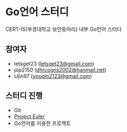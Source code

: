 # Go언어 스터디

CERT-IS(부경대학교 보안동아리) 내부 Go언어 스터디

## 참여자

- letsget23 (letsget23@gmail.com)
- pip2150 (dhrcogns2002@hanmail.net)
- Ujin97 (yougin2123@gmail.com)

## 스터디 진행

- Git
- [Project Euler](http://euler.synap.co.kr/prob_detail.php?id=1)
- Go언어를 이용한 프로젝트
